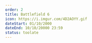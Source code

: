 ```yaml
---
order: 2
title: Battlefield 6
icon: https://i.imgur.com/4D2AOYY.gif
dateStart: 01/10/2000
dateEnd: 10/10/20000 23:59
status: toolate
---
```

